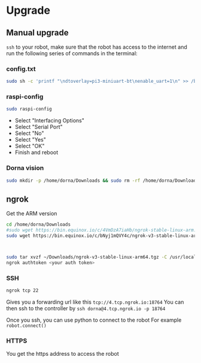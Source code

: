 # Upgrade

## Manual upgrade
`ssh` to your robot, make sure that the robot has access to the internet and run the following series of commands in the terminal:
### config.txt
```bash
sudo sh -c 'printf "\ndtoverlay=pi3-miniuart-bt\nenable_uart=1\n" >> /boot/config.txt'
```

### raspi-config
```bash
sudo raspi-config
```
- Select "Interfacing Options"
- Select "Serial Port"
- Select "No"
- Select "Yes"
- Select "OK"
- Finish and reboot

### Dorna vision
```bash
sudo mkdir -p /home/dorna/Downloads && sudo rm -rf /home/dorna/Downloads/upgrade && sudo mkdir /home/dorna/Downloads/upgrade && sudo git clone -b vision https://github.com/dorna-robotics/upgrade.git /home/dorna/Downloads/upgrade && cd /home/dorna/Downloads/upgrade && sudo sh setup.sh vision
```

## ngrok
Get the ARM version

```bash
cd /home/dorna/Downloads
#sudo wget https://bin.equinox.io/c/4VmDzA7iaHb/ngrok-stable-linux-arm.tgz
sudo wget https://bin.equinox.io/c/bNyj1mQVY4c/ngrok-v3-stable-linux-arm64.tgz



sudo tar xvzf ~/Downloads/ngrok-v3-stable-linux-arm64.tgz -C /usr/local/bin
ngrok authtoken <your auth token>
```
### SSH
```bash
ngrok tcp 22
```
Gives you a forwarding url like this `tcp://4.tcp.ngrok.io:18764`
You can then ssh to the controller by `ssh dorna@4.tcp.ngrok.io -p 18764`

Once you ssh, you can use python to connect to the robot
For example `robot.connect()`

### HTTPS
You get the https address to access the robot